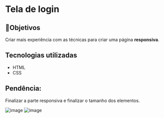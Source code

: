 <h1>Tela de login </h1>

<h2>🎯Objetivos</h2>

Criar mais experiência com as técnicas para criar uma página <strong>responsiva</strong>. 


<h2>Tecnologias utilizadas</h2>

<ul>
<li> HTML</li>
<li> CSS</li>
</ul>

<h2> Pendência:</h2>

Finalizar a parte responsiva e finalizar o tamanho dos elementos. 





![image](https://user-images.githubusercontent.com/43080774/193376970-8fe28995-4bc2-4155-b5f6-857e65d2e18b.png)
![image](https://user-images.githubusercontent.com/43080774/193376938-785cc17d-a1ff-43c3-aee9-a5781f21f636.png)
